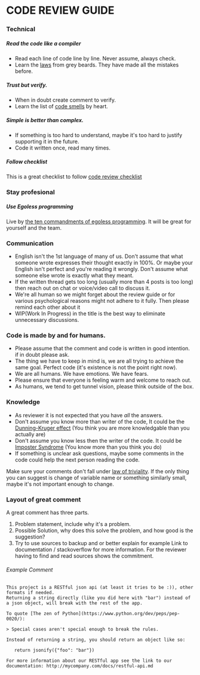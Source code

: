 # CODE REVIEW GUIDE

### Technical
##### Read the code like a compiler
* Read each line of code line by line. Never assume, always check.
* Learn the [laws](https://github.com/Attumm/hacker-laws#laws) from grey beards.
They have made all the mistakes before. 


##### Trust but verify.
* When in doubt create comment to verify.
* Learn the list of [code smells](https://en.wikipedia.org/wiki/Code_smell) by heart.

##### Simple is better than complex.
* If something is too hard to understand, maybe it's too hard to justify supporting it in the future.
* Code it written once, read many times.

##### Follow checklist
This is a great checklist to follow [code review checklist](https://github.com/Attumm/code-review-checklist)

### Stay profesional
##### Use Egoless programming
Live by [the ten commandments of egoless programming](https://blog.codinghorror.com/the-ten-commandments-of-egoless-programming/). It will be great for yourself and the team.


### Communication
* English isn't the 1st language of many of us. Don't assume that what someone wrote expresses their thought exactly in 100%. Or maybe your English isn't perfect and you're reading it wrongly. Don't assume what someone else wrote is exactly what they meant.
* If the written thread gets too long (usually more than 4 posts is too long) then reach out on chat or voice/video call to discuss it.
* We're all human so we might forget about the review guide or for various psychological reasons might not adhere to it fully. Then please remind each other about it
* WIP(Work In Progress) in the title is the best way to eliminate unnecessary discussions.

### Code is made by and for humans.

* Please assume that the comment and code is written in good intention. if in doubt please ask.
* The thing we have to keep in mind is, we are all trying to achieve the same goal. Perfect code (it's existence is not the point right now).
* We are all humans. We have emotions. We have fears.
* Please ensure that everyone is feeling warm and welcome to reach out.
* As humans, we tend to get tunnel vision, please think outside of the box.


### Knowledge
* As reviewer it is not expected that you have *all* the answers.
* Don't assume you know more than writer of the code, It could be the [Dunning-Kruger effect](https://en.wikipedia.org/wiki/Dunning%E2%80%93Kruger_effect) (You think you are more knowledgable than you actually are)
* Don't assume you know less then the writer of the code. It could be [Imposter Syndrome](https://en.wikipedia.org/wiki/Impostor_syndrome) (You know more than you think you do)
* If something is unclear ask questions, maybe some comments in the code could help the next person reading the code.

Make sure your comments don't fall under [law of triviality](https://en.wikipedia.org/wiki/Law_of_triviality).
If the only thing you can suggest is change of variable name or something similarly small, maybe it's not important enough to change.

### Layout of great comment
A great comment has three parts.

1. Problem statement, include why it's a problem.
2. Possible Solution, why does this solve the problem, and how good is the suggestion?
3. Try to use sources to backup and or better explain for example Link to documentation / stackoverflow for more information.
For the reviewer having to find and read sources shows the commitment.



###### Example Comment
```
This project is a RESTful json api (at least it tries to be :)), other formats if needed.
Returning a string directly (like you did here with "bar") instead of a json object, will break with the rest of the app.

To quote [The zen of Python](https://www.python.org/dev/peps/pep-0020/):

> Special cases aren't special enough to break the rules.

Instead of returning a string, you should return an object like so:

   return jsonify({"foo": "bar"})

For more information about our RESTful app see the link to our documentation: http://mycompany.com/docs/restful-api.md
```
